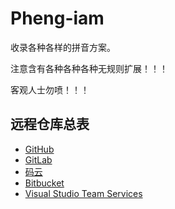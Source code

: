 # Pheng-iam
收录各种各样的拼音方案。

注意含有各种各种各种无规则扩展！！！

客观人士勿喷！！！

## 远程仓库总表
- [GitHub](https://github.com/mrhso/Pheng-iam)
- [GitLab](https://gitlab.com/mrhso/Pheng-iam)
- [码云](https://gitee.com/mrhso/Pheng-iam)
- [Bitbucket](https://bitbucket.org/mrhso/pheng-iam)
- [Visual Studio Team Services](https://mrhso.visualstudio.com/Pheng-iam)
